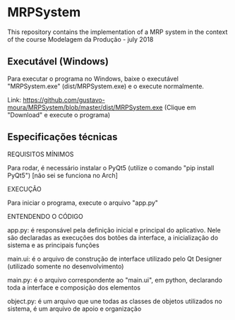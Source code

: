 # MRPSystem
This repository contains the implementation of a MRP system in the context of the course Modelagem da Produção - july 2018


## Executável (Windows)

Para executar o programa no Windows, baixe o executável "MRPSystem.exe" (dist/MRPSystem.exe) e o execute normalmente.

Link: https://github.com/gustavo-moura/MRPSystem/blob/master/dist/MRPSystem.exe
(Clique em "Download" e execute o programa)


## Especificações técnicas

REQUISITOS MÍNIMOS

Para rodar, é necessário instalar o PyQt5 (utilize o comando "pip install PyQt5") [não sei se funciona no Arch]


EXECUÇÃO

Para iniciar o programa, execute o arquivo "app.py"


ENTENDENDO O CÓDIGO

app.py: é responsável pela definição inicial e principal do aplicativo. Nele são declaradas as execuções dos botões da interface, a inicialização do sistema e as principais funções

main.ui: é o arquivo de construção de interface utilizado pelo Qt Designer (utilizado somente no desenvolvimento)

main.py: é o arquivo correspondente ao "main.ui", em python, declarando toda a interface e composição dos elementos

object.py: é um arquivo que une todas as classes de objetos utilizados no sistema, é um arquivo de apoio e organização
